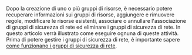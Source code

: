 Dopo la creazione di uno o più gruppi di risorse, è necessario potere recuperare informazioni sui gruppi di risorse, aggiungere e rimuovere regole, modificare le risorse esistenti, associare o annullare l'associazione di gruppi di sicurezza di rete ed eliminare i gruppi di sicurezza di rete. In questo articolo verrà illustrato come eseguire ognuna di queste attività. Prima di potere gestire i gruppi di sicurezza di rete, è importante sapere [come funzionano i gruppi di sicurezza di rete](..\articles\virtual-network\virtual-networks-nsg.md).

<!---HONumber=AcomDC_0323_2016-->